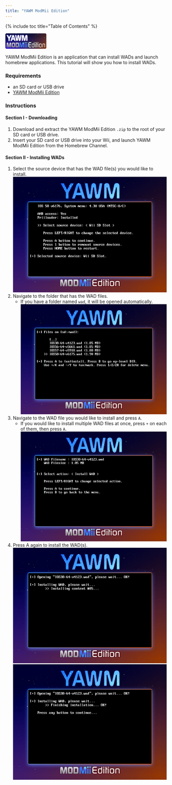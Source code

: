 ```yaml
---
title: "YAWM ModMii Edition"
---
```


{% include toc title="Table of Contents" %}

![yawmME icon](/images/homebrew/yawmME/icon.png)

YAWM ModMii Edition is an application that can install WADs and launch homebrew applications.
This tutorial will show you how to install WADs.

### Requirements
* an SD card or USB drive
* [YAWM ModMii Edition](https://oscwii.org/library/app/yawmme)

### Instructions

#### Section I - Downloading

1. Download and extract the YAWM ModMii Edition `.zip` to the root of your SD card or USB drive.
1. Insert your SD card or USB drive into your Wii, and launch YAWM ModMii Edition from the Homebrew Channel.

#### Section II - Installing WADs

1. Select the source device that has the WAD file(s) you would like to install.
    ![Selecting source device](/images/homebrew/yawmME/source_device.png)
1. Navigate to the folder that has the WAD files.
    + If you have a folder named `wad`, it will be opened automatically.
![Selecting WAD file](/images/homebrew/yawmME/file_selection.png)
1. Navigate to the WAD file you would like to install and press `A`.
    + If you would like to install multiple WAD files at once, press `+` on each of them, then press `A`.
    ![WAD options](/images/homebrew/yawmME/install_wad.png)
1. Press A again to install the WAD(s).
    ![Installing WAD](/images/homebrew/yawmME/installing_wad.png)
    ![Installing WAD OK](/images/homebrew/yawmME/installing_wad_ok.png)
